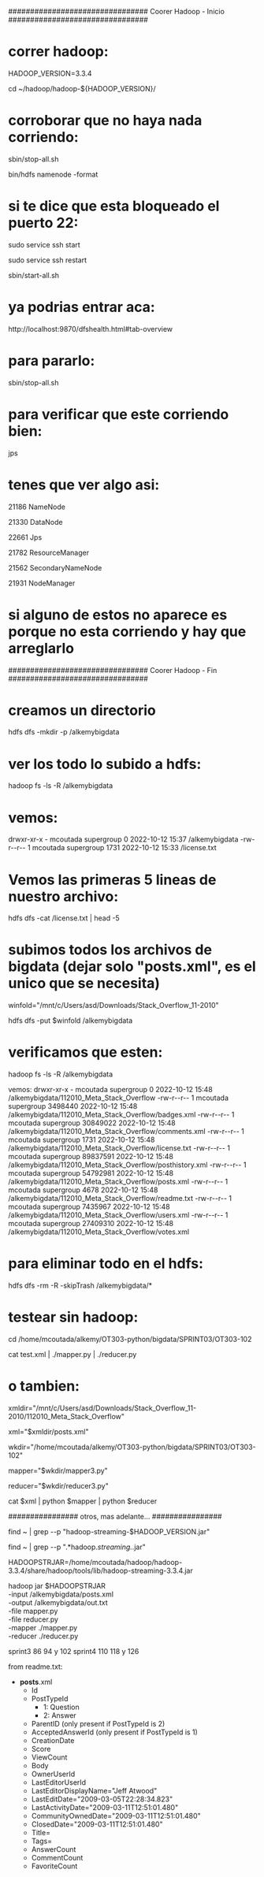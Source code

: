 
################################ Coorer Hadoop - Inicio ################################

# correr hadoop:

HADOOP_VERSION=3.3.4

cd ~/hadoop/hadoop-${HADOOP_VERSION}/

# corroborar que no haya nada corriendo:
sbin/stop-all.sh

bin/hdfs namenode -format

# si te dice que esta bloqueado el puerto 22:
sudo service ssh start

sudo service ssh restart

sbin/start-all.sh

# ya podrias entrar aca:
http://localhost:9870/dfshealth.html#tab-overview

# para pararlo:
sbin/stop-all.sh

# para verificar que este corriendo bien:
jps

# tenes que ver algo asi:
21186 NameNode

21330 DataNode

22661 Jps

21782 ResourceManager

21562 SecondaryNameNode

21931 NodeManager

# si alguno de estos no aparece es porque no esta corriendo y hay que arreglarlo

################################ Coorer Hadoop - Fin ################################



# creamos un directorio
hdfs dfs -mkdir -p /alkemybigdata

# ver los todo lo subido a hdfs:
hadoop fs -ls -R /alkemybigdata

# vemos:
drwxr-xr-x   - mcoutada supergroup          0 2022-10-12 15:37 /alkemybigdata
-rw-r--r--   1 mcoutada supergroup       1731 2022-10-12 15:33 /license.txt

# Vemos las primeras 5 lineas de nuestro archivo:
hdfs dfs -cat /license.txt | head -5

# subimos todos los archivos de bigdata (dejar solo "posts.xml", es el unico que se necesita)

winfold="/mnt/c/Users/asd/Downloads/Stack_Overflow_11-2010"

hdfs dfs -put $winfold /alkemybigdata


# verificamos que esten:
hadoop fs -ls -R /alkemybigdata

vemos:
drwxr-xr-x   - mcoutada supergroup          0 2022-10-12 15:48 /alkemybigdata/112010_Meta_Stack_Overflow
-rw-r--r--   1 mcoutada supergroup    3498440 2022-10-12 15:48 /alkemybigdata/112010_Meta_Stack_Overflow/badges.xml
-rw-r--r--   1 mcoutada supergroup   30849022 2022-10-12 15:48 /alkemybigdata/112010_Meta_Stack_Overflow/comments.xml
-rw-r--r--   1 mcoutada supergroup       1731 2022-10-12 15:48 /alkemybigdata/112010_Meta_Stack_Overflow/license.txt
-rw-r--r--   1 mcoutada supergroup   89837591 2022-10-12 15:48 /alkemybigdata/112010_Meta_Stack_Overflow/posthistory.xml
-rw-r--r--   1 mcoutada supergroup   54792981 2022-10-12 15:48 /alkemybigdata/112010_Meta_Stack_Overflow/posts.xml
-rw-r--r--   1 mcoutada supergroup       4678 2022-10-12 15:48 /alkemybigdata/112010_Meta_Stack_Overflow/readme.txt
-rw-r--r--   1 mcoutada supergroup    7435967 2022-10-12 15:48 /alkemybigdata/112010_Meta_Stack_Overflow/users.xml
-rw-r--r--   1 mcoutada supergroup   27409310 2022-10-12 15:48 /alkemybigdata/112010_Meta_Stack_Overflow/votes.xml


# para eliminar todo en el hdfs:
hdfs dfs -rm -R -skipTrash /alkemybigdata/*


# testear sin hadoop:
cd /home/mcoutada/alkemy/OT303-python/bigdata/SPRINT03/OT303-102

cat test.xml | ./mapper.py | ./reducer.py



# o tambien:

xmldir="/mnt/c/Users/asd/Downloads/Stack_Overflow_11-2010/112010_Meta_Stack_Overflow"

xml="$xmldir/posts.xml"

wkdir="/home/mcoutada/alkemy/OT303-python/bigdata/SPRINT03/OT303-102"

mapper="$wkdir/mapper3.py"

reducer="$wkdir/reducer3.py"

cat $xml | python $mapper | python $reducer






################ otros, mas adelante... ################

find ~ | grep --p "hadoop-streaming-$HADOOP_VERSION.jar"

find ~ | grep --p ".*hadoop.*streaming.*.jar"

HADOOPSTRJAR=/home/mcoutada/hadoop/hadoop-3.3.4/share/hadoop/tools/lib/hadoop-streaming-3.3.4.jar

hadoop jar $HADOOPSTRJAR \
    -input /alkemybigdata/posts.xml \
    -output /alkemybigdata/out.txt \
    -file mapper.py \
    -file reducer.py \
    -mapper ./mapper.py \
    -reducer ./reducer.py



sprint3 86 94 y 102
sprint4 110 118 y 126



from readme.txt:

   - **posts**.xml
       - Id
       - PostTypeId
          - 1: Question
          - 2: Answer
       - ParentID (only present if PostTypeId is 2)
       - AcceptedAnswerId (only present if PostTypeId is 1)
       - CreationDate
       - Score
       - ViewCount
       - Body
       - OwnerUserId
       - LastEditorUserId
       - LastEditorDisplayName="Jeff Atwood"
       - LastEditDate="2009-03-05T22:28:34.823"
       - LastActivityDate="2009-03-11T12:51:01.480"
       - CommunityOwnedDate="2009-03-11T12:51:01.480"
       - ClosedDate="2009-03-11T12:51:01.480"
       - Title=
       - Tags=
       - AnswerCount
       - CommentCount
       - FavoriteCount
